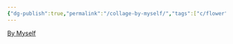 ```yaml
---
{"dg-publish":true,"permalink":"/collage-by-myself/","tags":["c/flower","c/fire","c/blue","c/black","c/holiday","c/new-year","c/CK"],"created":"2024-01-03T16:45:56.581-05:00","updated":"2024-01-04T18:26:27.952-05:00"}
---
```



[By Myself](https://www.instagram.com/p/CJLr03_BReg/)
